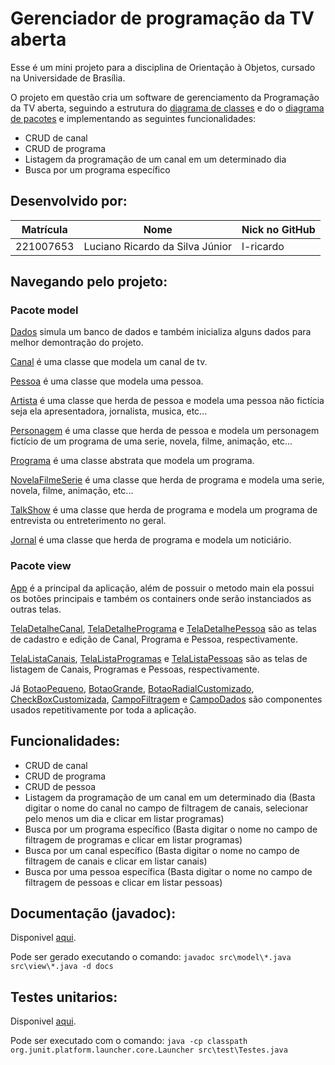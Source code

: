 # Gerenciador de programação da TV aberta

Esse é um mini projeto para a disciplina de Orientação à Objetos, cursado na Universidade de Brasília. 

O projeto em questão cria um software de gerenciamento da Programação da TV aberta, seguindo a estrutura do [diagrama de classes](DiagramaClasses.png) e do o [diagrama de pacotes](DiagramaPacotes.png) e implementando as seguintes funcionalidades: 
- CRUD de canal
- CRUD de programa
- Listagem da programação de um canal em um determinado dia
- Busca por um programa específico

## Desenvolvido por:
| Matrícula | Nome | Nick no GitHub |
|-----------|------|------------------|
| 221007653 | Luciano Ricardo da Silva Júnior | l-ricardo |

## Navegando pelo projeto:

### Pacote model
[Dados](src\model\Dados.java) simula um banco de dados e também inicializa alguns dados para melhor demontração do projeto.

[Canal](src\model\Canal.java) é uma classe que modela um canal de tv.

[Pessoa](src\model\Pessoa.java) é uma classe que modela uma pessoa.

[Artista](src\model\Artista.java) é uma classe que herda de pessoa e modela uma pessoa não fictícia seja ela apresentadora, jornalista, musica, etc...

[Personagem](src\model\Personagem.java) é uma classe que herda de pessoa e modela um personagem fictício de um programa de uma serie, novela, filme, animação, etc...

[Programa](src\model\Programa.java) é uma classe abstrata que modela um programa.

[NovelaFilmeSerie](src\model\NovelaFilmeSerie.java) é uma classe que herda de programa e modela uma serie, novela, filme, animação, etc...

[TalkShow](src\model\TalkShow.java) é uma classe que herda de programa e modela um programa de entrevista ou entreterimento no geral.

[Jornal](src\model\Jornal.java) é uma classe que herda de programa e modela um noticiário.

### Pacote view
[App](src\view\App.java) é a principal da aplicação, além de possuir o metodo main ela possui os botões principais e também os containers onde serão instanciados as outras telas.

[TelaDetalheCanal](src\view\TelaDetalheCanal.java), [TelaDetalhePrograma](src\view\TelaDetalhePrograma.java) e [TelaDetalhePessoa](src\view\TelaDetalhePessoa.java) são as telas de cadastro e edição de Canal, Programa e Pessoa, respectivamente.

[TelaListaCanais](src\view\TelaListaCanais.java), [TelaListaProgramas](src\view\TelaListaProgramas.java) e [TelaListaPessoas](src\view\TelaListaPessoas.java) são as telas de listagem de Canais, Programas e Pessoas, respectivamente.

Já [BotaoPequeno](src\view\BotaoPequeno.java), [BotaoGrande](src\view\BotaoGrande.java), [BotaoRadialCustomizado](src\view\BotaoRadialCustomizado.java), [CheckBoxCustomizada](src\view\CheckBoxCustomizada.java), [CampoFiltragem](src\view\CampoFiltragem.java) e [CampoDados](src\view\CampoDados.java)  são componentes usados repetitivamente por toda a aplicação.

## Funcionalidades:
- CRUD de canal
- CRUD de programa
- CRUD de pessoa
- Listagem da programação de um canal em um determinado dia (Basta digitar o nome do canal no campo de filtragem de canais, selecionar pelo menos um dia e clicar em listar programas)
- Busca por um programa específico (Basta digitar o nome no campo de filtragem de programas e clicar em listar programas)
- Busca por um canal específico (Basta digitar o nome no campo de filtragem de canais e clicar em listar canais)
- Busca por uma pessoa específica (Basta digitar o nome no campo de filtragem de pessoas e clicar em listar pessoas)

## Documentação (javadoc):
Disponivel [aqui](docs\index-all.html).

Pode ser gerado executando o comando:
`javadoc src\model\*.java src\view\*.java -d docs`

## Testes unitarios:
Disponivel [aqui](src\test).

Pode ser executado com o comando:
`java -cp classpath org.junit.platform.launcher.core.Launcher src\test\Testes.java`
